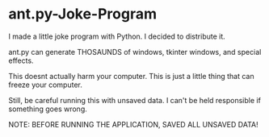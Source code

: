 # ant.py-Joke-Program

I made a little joke program with Python. I decided to distribute it.

ant.py can generate THOSAUNDS of windows, tkinter windows, and special effects.

This doesnt actually harm your computer. This is just a little thing that can freeze your computer. 

Still, be careful running this with unsaved data. I can't be held responsible if something goes wrong.

NOTE: BEFORE RUNNING THE APPLICATION, SAVED ALL UNSAVED DATA!
